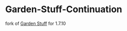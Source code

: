 # Garden-Stuff-Continuation
fork of [Garden Stuff](https://legacy.curseforge.com/minecraft/mc-mods/garden-stuff/files/2269692) for 1.7.10
